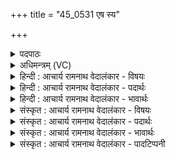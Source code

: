 +++
title = "45_0531 एष स्य"

+++
<details><summary>पदपाठः</summary>

ए꣣षः꣢। स्यः। ते꣣। म꣡धु꣢꣯मान्। इ꣣न्द्र। सो꣡मः꣢꣯। वृ꣡षा꣢꣯। वृ꣡ष्णः꣢꣯। प꣡रि꣢꣯। प꣣वि꣡त्रे꣢। अ꣣क्षारि꣡ति꣢। स꣣हस्रदाः꣢। स꣣हस्र। दाः꣢। श꣣तदाः꣢। श꣣त। दाः꣢। भू꣣रिदा꣡वा꣢। भू꣣रि। दा꣡वा꣢꣯। श꣣श्वत्तम꣢म्। ब꣣र्हिः꣢। आ। वा꣣जी꣢। अ꣣स्थात्। ५३१।
</details>

<details><summary>अधिमन्त्रम् (VC)</summary>

- पवमानः सोमः
- उशना काव्यः
- त्रिष्टुप्
- धैवतः
- पावमानं काण्डम्
</details>

<details><summary>हिन्दी : आचार्य रामनाथ वेदालंकार - विषयः</summary>

अगले मन्त्र में परमात्मा के आनन्दरस का वर्णन है।
</details>

<details><summary>हिन्दी : आचार्य रामनाथ वेदालंकार - पदार्थः</summary>

पदार्थान्वय -  हे (इन्द्र) परमैश्वर्यवान् परमात्मन् ! (वृष्णः ते) तुझ वर्षक का (एषः) यह (स्यः) वह प्रसिद्ध, (वृषा) शक्तिवर्षक, (मधुमान्) मधुर (सोमः) आनन्दरस (पवित्रे) मेरे पवित्र हृदयरूप द्रोणकलश में (परि अक्षाः) झर रहा है। (सहस्रदाः) सहस्र गुणों का प्रदाता, (शतदाः) शत बलों का प्रदाता, (भूरिदावा) बहुत से लाभों को देनेवाला, (वाजी) वेगवान् आनन्दरस-रूप सोम (शश्वत्तमम्) सनातन (बर्हिः) आत्मा रूप दर्भपात्र में (आ अस्थात्) आकर स्थित हो गया है ॥९॥ इस मन्त्र में ‘तुझ वृषा का रस भी वृषा है’, इस प्रकार योग्य समागम की सूचना होने से समालङ्कार ध्वनित होता है। ‘वृषा, वृष्’ में छेकानुप्रास है। ‘दा’ की तीन बार आवृत्ति में वृत्त्यनुप्रास है ॥९॥
</details>

<details><summary>हिन्दी : आचार्य रामनाथ वेदालंकार - भावार्थः</summary>

भावार्थ -  जैसे मधुर रस से भरा सोम पवित्र द्रोणकलश में क्षरित होता है, वैसे ही परमेश्वर का मधुर आनन्दरस हृदय-रूप द्रोणकलश में झरता है। जैसे सोमरस बहुशक्तिप्रद होता है, वैसे ही आनन्दरस भी ॥९॥
</details>

<details><summary>संस्कृत : आचार्य रामनाथ वेदालंकार - विषयः</summary>

अथ परमात्मन आनन्दरसं वर्णयति।
</details>

<details><summary>संस्कृत : आचार्य रामनाथ वेदालंकार - पदार्थः</summary>

पदार्थान्वय -  हे (इन्द्र) परमैश्वर्यवन् परमात्मन् ! (वृष्णः) वर्षकस्य (ते) तव (एषः) अयम् (स्यः) सः प्रख्यातः (वृषा) शक्तिवर्षकः, (मधुमान्) माधुर्योपेतः (सोमः) आनन्दरसः (पवित्रे) मदीये पावने हृदयरूपे द्रोणकलशे (परि अक्षाः) परिक्षरति। ‘अक्षाः’ इति क्षरतेर्लुङि तिपि रूपम्। (सहस्रदाः) सहस्रगुणानां प्रदाता, (शतदाः) शतबलानां प्रदाता। अत्र क्रमेण सहस्र-शतपूर्वाद् ददातेः कर्तरि क्विपि रूपम्। (भूरिदावा) बहुलाभप्रदः। भूर्युपपदाद् ददातेः ‘आतो मनिन् क्वनिब्वनिपश्च। अ० ३।२।७४’ इति वनिप्। (वाजी) वेगवान् सः आनन्दरसरूपः सोमः (शश्वत्तमम्) सनातनम् (बर्हिः) आत्मरूपं दर्भपात्रम् (आ अस्थात्) आतिष्ठति ॥९॥ अत्र वृष्णस्तव रसोऽपि वृषेति योग्यसमागमद्योतनाद् ‘वृषा वृष्णः’ इत्यत्र समालङ्कारो ध्वन्यते। ‘वृषा, वृष्’ इत्यत्र छेकानुप्रासः। ‘दा’ इत्यस्य त्रिश आवृत्तौ वृत्त्यनुप्रासः ॥९॥
</details>

<details><summary>संस्कृत : आचार्य रामनाथ वेदालंकार - भावार्थः</summary>

भावार्थ -  यथा मधुररसभरितः सोमः पवित्रे द्रोणकलशे क्षरति तथा परमेश्वरस्य माधुर्योपेतं आनन्दरसो हृदयद्रोणे क्षरति। यथा सोमरसः बहुशक्तिप्रदो भवति तथैव आनन्दरसोऽपि ॥९॥
</details>

<details><summary>संस्कृत : आचार्य रामनाथ वेदालंकार - पादटिप्पनी</summary>

टिप्पनी -   १. ऋ० ९।८७।४, ‘वृष्णः’, ‘सहस्रदाः, शतदा’ इत्यत्र क्रमेण ‘वृष्णे’ ‘सहस्रसाः, शतसा’ इति पाठः।
</details>